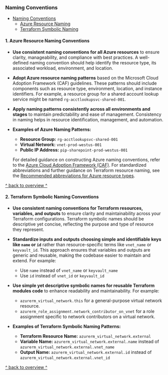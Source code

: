 ### Naming Conventions
- [Naming Conventions](#naming-conventions)
  - [Azure Resource Naming](#1-azure-resource-naming-conventions)
  - [Terraform Symbolic Naming](#2-terraform-symbolic-naming-conventions)

#### 1. Azure Resource Naming Conventions

- **Use consistent naming conventions for all Azure resources** to ensure clarity, manageability, and compliance with best practices. A well-defined naming convention should help identify the resource type, its associated workload, environment, and location.

- **Adopt Azure resource naming patterns** based on the Microsoft Cloud Adoption Framework (CAF) guidelines. These patterns should include components such as resource type, environment, location, and instance identifiers. For example, a resource group for a shared account lookup service might be named `rg-acctlookupsvc-shared-001`.

- **Apply naming patterns consistently across all environments and stages** to maintain predictability and ease of management. Consistency in naming helps in resource identification, management, and automation.

- **Examples of Azure Naming Patterns:**
  - **Resource Group:** `rg-acctlookupsvc-shared-001` 
  - **Virtual Network:** `vnet-prod-westus-001`
  - **Public IP Address:** `pip-sharepoint-prod-westus-001`
  
  For detailed guidance on constructing Azure naming conventions, refer to the [Azure Cloud Adoption Framework (CAF)](https://docs.microsoft.com/azure/cloud-adoption-framework/ready/azure-best-practices/resource-naming).
  For standardized abbreviations and further guidance on Terraform resource naming, see the [Recommended abbreviations for Azure resource types](https://github.com/MicrosoftDocs/cloud-adoption-framework/blob/main/docs/ready/azure-best-practices/resource-abbreviations.md).
  
[^ back to overview ^](../README.md)

#### 2. Terraform Symbolic Naming Conventions

- **Use consistent naming conventions for Terraform resources, variables, and outputs** to ensure clarity and maintainability across your Terraform configurations. Terraform symbolic names should be descriptive yet concise, reflecting the purpose and type of resource they represent.

- **Standardize inputs and outputs choosing simple and identifiable keys like `name` or `id`** rather than resource-specific terms like `vnet_name` or `keyvault_id`. This approach ensures that variables and outputs are generic and reusable, making the codebase easier to maintain and extend. For example:
  - Use `name` instead of `vnet_name` or `keyvault_name`
  - Use `id` instead of `vnet_id` or `keyvault_id`

- **Use simple yet descriptive symbolic names for reusable Terraform modules code** to enhance readability and maintainability. For example:
  - `azurerm_virtual_network.this` for a general-purpose virtual network resource.
  - `azurerm_role_assignment.network_contributor_on_vnet` for a role assignment specific to network contributors on a virtual network.

- **Examples of Terraform Symbolic Naming Patterns:**
  - **Terraform Resource Name:** `azurerm_virtual_network.external`
  - **Variable Name:** `azurerm_virtual_network.external.name` instead of `azurerm_virtual_network.external.vnet_name`
  - **Output Name:** `azurerm_virtual_network.external.id` instead of `azurerm_virtual_network.external.vnet_id`
 
[^ back to overview ^](../README.md)
